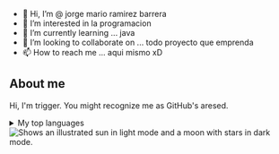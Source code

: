 - 👋 Hi, I’m @ jorge mario ramirez barrera
- 👀 I’m interested in  la programacion
- 🌱 I’m currently learning ...  java     
- 💞️ I’m looking to collaborate on ...  todo proyecto que emprenda 
- 📫 How to reach me ...  aqui mismo xD

<!---
jorgemarazba/jorgemarazba is a ✨ special ✨ repository because its `README.md` (this file) appears on your GitHub profile.
You can click the Preview link to take a look at your changes.
--->

## About me

Hi, I'm trigger. You might recognize me as GitHub's aresed.

<details>
<summary>My top languages</summary>
| Rank | LENGUAGES     |
|-----:|---------------|
|     1|   JAVASCRIPT  |
|     2|       HTML    |
|     3|        CSS    |
</details>


<picture>
  <source media="(prefers-color-scheme: dark)" srcset="https://user-images.githubusercontent.com/25423296/163456776-7f95b81a-f1ed-45f7-b7ab-8fa810d529fa.png">
  <source media="(prefers-color-scheme: light)" srcset="https://user-images.githubusercontent.com/25423296/163456779-a8556205-d0a5-45e2-ac17-42d089e3c3f8.png">
  <img alt="Shows an illustrated sun in light mode and a moon with stars in dark mode." src="https://user-images.githubusercontent.com/25423296/163456779-a8556205-d0a5-45e2-ac17-42d089e3c3f8.png">
</picture>
